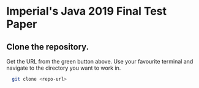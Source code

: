 # Imperial's Java 2019 Final Test Paper

## Clone the repository.

Get the URL from the green button above. Use your favourite terminal and navigate to the directory you want to work in.

```bash
  git clone <repo-url>
```
